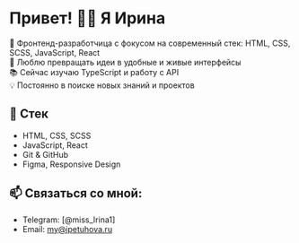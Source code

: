 # Привет! 🙋‍♀️ Я Ирина

🎯 Фронтенд-разработчица с фокусом на современный стек: HTML, CSS, SCSS, JavaScript, React  
🚀 Люблю превращать идеи в удобные и живые интерфейсы  
📚 Сейчас изучаю TypeScript и работу с API  
💡 Постоянно в поиске новых знаний и проектов

## 🔧 Стек
- HTML, CSS, SCSS
- JavaScript, React
- Git & GitHub
- Figma, Responsive Design

## 📫 Связаться со мной:
- Telegram: [@miss_Irina1]
- Email: my@ipetuhova.ru
